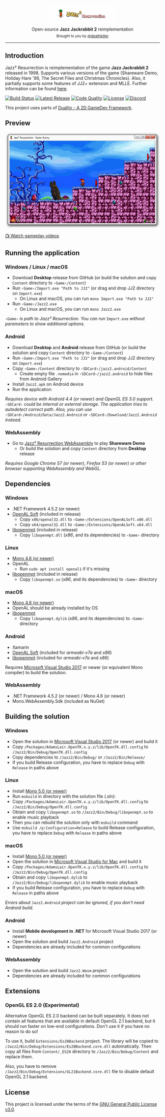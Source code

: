 <div align="center">
    <a href="https://github.com/deathkiller/jazz2"><img src="https://raw.githubusercontent.com/deathkiller/jazz2/master/Docs/Logo.gif" alt="Jazz² Resurrection" title="Jazz² Resurrection"></a>
</div>

<div align="center">
    Open-source <strong>Jazz Jackrabbit 2</strong> reimplementation
</div>

<div align="center">
  <sub>
    Brought to you by <a href="https://github.com/deathkiller">@deathkiller</a>
  </sub>
</div>
<hr/>


## Introduction
Jazz² Resurrection is reimplementation of the game **Jazz Jackrabbit 2** released in 1998. Supports various versions of the game (Shareware Demo, Holiday Hare '98, The Secret Files and Christmas Chronicles). Also, it partially supports some features of JJ2+ extension and MLLE. Further information can be found [here](http://deat.tk/jazz2/).

[![Build Status](https://img.shields.io/appveyor/ci/deathkiller/jazz2/master.svg?logo=data:image/svg+xml;base64,PHN2ZyB4bWxucz0iaHR0cDovL3d3dy53My5vcmcvMjAwMC9zdmciIHZpZXdCb3g9IjAgMCAyNCAyNCI+PHBhdGggZmlsbD0iI2ZmZmZmZiIgZD0iTTI0IDIuNXYxOUwxOCAyNCAwIDE4LjV2LS41NjFsMTggMS41NDVWMHpNMSAxMy4xMTFMNC4zODUgMTAgMSA2Ljg4OWwxLjQxOC0uODI3TDUuODUzIDguNjUgMTIgM2wzIDEuNDU2djExLjA4OEwxMiAxN2wtNi4xNDctNS42NS0zLjQzNCAyLjU4OXpNNy42NDQgMTBMMTIgMTMuMjgzVjYuNzE3eiI+PC9wYXRoPjwvc3ZnPg==)](https://ci.appveyor.com/project/deathkiller/jazz2)
[![Latest Release](https://img.shields.io/github/release/deathkiller/jazz2.svg)](https://github.com/deathkiller/jazz2/releases)
[![Code Quality](https://img.shields.io/codacy/grade/7ef344d34def41a9b36e4a083f8b9542.svg)](https://www.codacy.com/app/deathkiller/jazz2)
[![License](https://img.shields.io/github/license/deathkiller/jazz2.svg)](https://github.com/deathkiller/jazz2/blob/master/LICENSE)
[![Discord](https://img.shields.io/discord/355651795390955520.svg?color=839ef7&label=chat&logo=discord&logoColor=ffffff&labelColor=586eb5)](https://discord.gg/Y7SBvkD)

This project uses parts of [Duality - A 2D GameDev Framework](https://www.duality2d.net/).


## Preview
<div align="center">
    <img src="https://raw.githubusercontent.com/deathkiller/jazz2/master/Docs/Screen2.gif" alt="Preview">
</div>

[:tv: Watch gameplay videos](https://www.youtube.com/playlist?list=PLfrN-pyVL7k6n2VJF197F0yVOZq4EPTsP)


## Running the application
### Windows / Linux / macOS
* Download **Desktop** release from GitHub (or build the solution and copy `Content` directory to `‹Game›/Content`)
* Run `‹Game›/Import.exe "Path to JJ2"` (or drag and drop JJ2 directory on `Import.exe`)
  * On Linux and macOS, you can run `mono Import.exe "Path to JJ2"`
* Run `‹Game›/Jazz2.exe`
  * On Linux and macOS, you can run `mono Jazz2.exe`

`‹Game›` *is path to Jazz² Resurrection. You can run* `Import.exe` *without parameters to show additional options.*

### Android
* Download **Desktop** and **Android** release from GitHub (or build the solution and copy `Content` directory to `‹Game›/Content`)
* Run `‹Game›/Import.exe "Path to JJ2"` (or drag and drop JJ2 directory on `Import.exe`)
* Copy `‹Game›/Content` directory to `‹SDCard›/jazz2.android/Content` 
  * Create empty file `.nomedia` in `‹SDCard›/jazz2.android` to hide files from Android Gallery
* Install `Jazz2.apk` on Android device
* Run the application

*Requires device with Android 4.4 (or newer) and OpenGL ES 3.0 support.* `‹SDCard›` *could be internal or external storage.
The application tries to autodetect correct path. Also, you can use* `‹SDCard›/Android/Data/Jazz2.Android` *or* `‹SDCard›/Download/Jazz2.Android` *instead.*

### WebAssembly
* Go to [Jazz² Resurrection WebAssembly](http://deat.tk/jazz2/wasm/) to play **Shareware Demo**
  * Or build the solution and copy `Content` directory from **Desktop** release

*Requires Google Chrome 57 (or newer), Firefox 53 (or newer) or other browser supporting WebAssembly and WebGL.*


## Dependencies
### Windows
* .NET Framework 4.5.2 (or newer)
* [OpenAL Soft](https://github.com/opentk/opentk-dependencies) (included in release)
  * Copy `x86/openal32.dll` to `‹Game›/Extensions/OpenALSoft.x86.dll`
  * Copy `x64/openal32.dll` to `‹Game›/Extensions/OpenALSoft.x64.dll`
* [libopenmpt](https://lib.openmpt.org/libopenmpt/download/) (included in release)
  * Copy `libopenmpt.dll` (*x86*, and its dependencies) to `‹Game›` directory

### Linux
* [Mono 4.6 (or newer)](http://www.mono-project.com/download/#download-lin)
* OpenAL
  * Run `sudo apt install openal1` if it's missing
* [libopenmpt](https://lib.openmpt.org/libopenmpt/download/) (included in release)
  * Copy `libopenmpt.so` (*x86*, and its dependencies) to `‹Game›` directory

### macOS
* [Mono 4.6 (or newer)](http://www.mono-project.com/download/#download-mac)
* OpenAL should be already installed by OS
* [libopenmpt](https://lib.openmpt.org/libopenmpt/)
  * Copy `libopenmpt.dylib` (*x86*, and its dependencies) to `‹Game›` directory
  
### Android
* Xamarin
* [OpenAL Soft](https://github.com/kcat/openal-soft) (included for *armeabi-v7a* and *x86*)
* [libopenmpt](https://lib.openmpt.org/libopenmpt/download/) (included for *armeabi-v7a* and *x86*)

Requires [Microsoft Visual Studio 2017](https://www.visualstudio.com/) or newer (or equivalent Mono compiler) to build the solution.

### WebAssembly
* .NET Framework 4.5.2 (or newer) / Mono 4.6 (or newer)
* Mono.WebAssembly.Sdk (included as NuGet)

## Building the solution
### Windows
* Open the solution in [Microsoft Visual Studio 2017](https://www.visualstudio.com/) (or newer) and build it
* Copy `/Packages/AdamsLair.OpenTK.x.y.z/lib/OpenTK.dll.config` to `/Jazz2/Bin/Debug/OpenTK.dll.config`
* Copy dependencies to `/Jazz2/Bin/Debug/` or `/Jazz2/Bin/Release/`
* If you build Release configuration, you have to replace `Debug` with `Release` in paths above

### Linux
* Install [Mono 5.0 (or newer)](http://www.mono-project.com/download/#download-lin)
* Run `msbuild` in directory with the solution file (.sln):
* Copy `/Packages/AdamsLair.OpenTK.x.y.z/lib/OpenTK.dll.config` to `/Jazz2/Bin/Debug/OpenTK.dll.config`
* Obtain and copy `libopenmpt.so` to `/Jazz2/Bin/Debug/libopenmpt.so` to enable music playback
* Then you can rebuild the solution only with `msbuild` command
* Use `msbuild /p:Configuration=Release` to build Release configuration, you have to replace `Debug` with `Release` in paths above

### macOS
* Install [Mono 5.0 (or newer)](http://www.mono-project.com/download/#download-mac)
* Open the solution in [Microsoft Visual Studio for Mac](https://www.visualstudio.com/vs/visual-studio-mac/) and build it
* Copy `/Packages/AdamsLair.OpenTK.x.y.z/lib/OpenTK.dll.config` to `/Jazz2/Bin/Debug/OpenTK.dll.config`
* Obtain and copy `libopenmpt.dylib` to `/Jazz2/Bin/Debug/libopenmpt.dylib` to enable music playback
* If you build Release configuration, you have to replace `Debug` with `Release` in paths above

*Errors about* `Jazz2.Android` *project can be ignored, if you don't need Android build.*

### Android
* Install **Mobile development in .NET** for Microsoft Visual Studio 2017 (or newer)
* Open the solution and build `Jazz2.Android` project
* Dependencies are already included for common configurations

### WebAssembly
* Open the solution and build `Jazz2.Wasm` project
* Dependencies are already included for common configurations


## Extensions
### OpenGL ES 2.0 (Experimental)
Alternative OpenGL ES 2.0 backend can be built separately. It does not contain all features
that are available in default OpenGL 2.1 backend, but it should run faster on low-end configurations.
Don't use it if you have no reason to do so!

To use it, build `Extensions/Es20Backend` project. The library will be copied to
`/Jazz2/Bin/Debug/Extensions/Es20Backend.core.dll` automatically.
Then copy all files from `Content/_ES20` directory to `/Jazz2/Bin/Debug/Content` and replace them.

Also, you have to remove `/Jazz2/Bin/Debug/Extensions/GL21Backend.core.dll` file to disable default OpenGL 2.1 backend.


## License
This project is licensed under the terms of the [GNU General Public License v3.0](./LICENSE).
